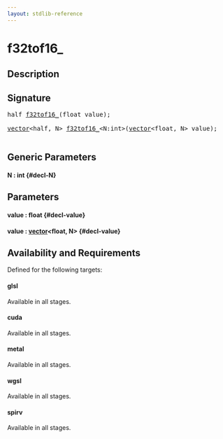 ```yaml
---
layout: stdlib-reference
---
```


# f32tof16\_

## Description





## Signature 

<pre>
<span class="code_keyword">half</span> <a href="/stdlib-reference/global-decls/f32tof16_">f32tof16_</a>(<span class="code_keyword">float</span> <span class='code_param'>value</span>);

<a href="/stdlib-reference/types/vector/index" class="code_type">vector</a>&lt;<span class="code_keyword">half</span>, N&gt; <a href="/stdlib-reference/global-decls/f32tof16_">f32tof16_</a>&lt;N:<span class="code_keyword">int</span>&gt;(<a href="/stdlib-reference/types/vector/index" class="code_type">vector</a>&lt;<span class="code_keyword">float</span>, N&gt; <span class='code_param'>value</span>);

</pre>

## Generic Parameters

#### N  : int {#decl-N}

## Parameters

#### value  : float {#decl-value}
#### value  : [vector](/stdlib-reference/types/vector/index)\<float, N\> {#decl-value}

## Availability and Requirements

Defined for the following targets:

#### glsl
Available in all stages.

#### cuda
Available in all stages.

#### metal
Available in all stages.

#### wgsl
Available in all stages.

#### spirv
Available in all stages.



